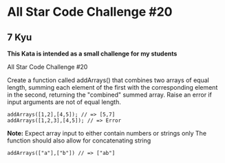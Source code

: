 # All Star Code Challenge #20
## 7 Kyu

**This Kata is intended as a small challenge for my students**

All Star Code Challenge #20

Create a function called addArrays() that combines two arrays of equal length, summing each element of the first with the corresponding element in the second, returning the "combined" summed array.
Raise an error if input arguments are not of equal length.
```
addArrays([1,2],[4,5]); // => [5,7]
addArrays([1,2,3],[4,5]); // => Error
```

**Note:**
Expect array input to either contain numbers or strings only
The function should also allow for concatenating string
```
addArrays(["a"],["b"]) // => ["ab"]
```
